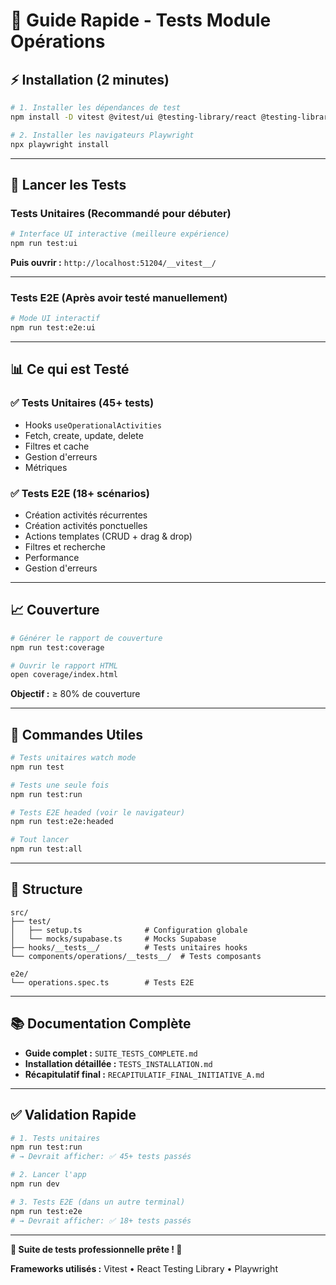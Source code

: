 # 🧪 Guide Rapide - Tests Module Opérations

## ⚡ Installation (2 minutes)

```bash
# 1. Installer les dépendances de test
npm install -D vitest @vitest/ui @testing-library/react @testing-library/jest-dom @testing-library/user-event jsdom @playwright/test

# 2. Installer les navigateurs Playwright
npx playwright install
```

---

## 🚀 Lancer les Tests

### **Tests Unitaires (Recommandé pour débuter)**

```bash
# Interface UI interactive (meilleure expérience)
npm run test:ui
```

**Puis ouvrir :** `http://localhost:51204/__vitest__/`

---

### **Tests E2E (Après avoir testé manuellement)**

```bash
# Mode UI interactif
npm run test:e2e:ui
```

---

## 📊 Ce qui est Testé

### ✅ **Tests Unitaires (45+ tests)**
- Hooks `useOperationalActivities`
- Fetch, create, update, delete
- Filtres et cache
- Gestion d'erreurs
- Métriques

### ✅ **Tests E2E (18+ scénarios)**
- Création activités récurrentes
- Création activités ponctuelles
- Actions templates (CRUD + drag & drop)
- Filtres et recherche
- Performance
- Gestion d'erreurs

---

## 📈 Couverture

```bash
# Générer le rapport de couverture
npm run test:coverage

# Ouvrir le rapport HTML
open coverage/index.html
```

**Objectif :** ≥ 80% de couverture

---

## 🎯 Commandes Utiles

```bash
# Tests unitaires watch mode
npm run test

# Tests une seule fois
npm run test:run

# Tests E2E headed (voir le navigateur)
npm run test:e2e:headed

# Tout lancer
npm run test:all
```

---

## 📁 Structure

```
src/
├── test/
│   ├── setup.ts              # Configuration globale
│   └── mocks/supabase.ts     # Mocks Supabase
├── hooks/__tests__/          # Tests unitaires hooks
└── components/operations/__tests__/  # Tests composants

e2e/
└── operations.spec.ts        # Tests E2E
```

---

## 📚 Documentation Complète

- **Guide complet :** `SUITE_TESTS_COMPLETE.md`
- **Installation détaillée :** `TESTS_INSTALLATION.md`
- **Récapitulatif final :** `RECAPITULATIF_FINAL_INITIATIVE_A.md`

---

## ✅ Validation Rapide

```bash
# 1. Tests unitaires
npm run test:run
# → Devrait afficher: ✅ 45+ tests passés

# 2. Lancer l'app
npm run dev

# 3. Tests E2E (dans un autre terminal)
npm run test:e2e
# → Devrait afficher: ✅ 18+ tests passés
```

---

**🎉 Suite de tests professionnelle prête ! 🚀**

**Frameworks utilisés :** Vitest • React Testing Library • Playwright
